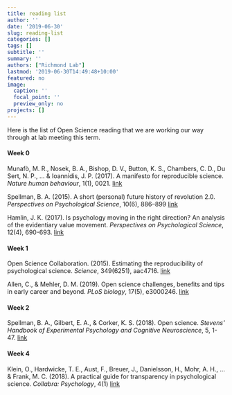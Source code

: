 ```yaml
---
title: reading list
author: ''
date: '2019-06-30'
slug: reading-list
categories: []
tags: []
subtitle: ''
summary: ''
authors: ["Richmond Lab"]
lastmod: '2019-06-30T14:49:48+10:00'
featured: no
image:
  caption: ''
  focal_point: ''
  preview_only: no
projects: []
---
```


Here is the list of Open Science reading that we are working our way through at lab meeting this term. 

#### Week 0
Munafò, M. R., Nosek, B. A., Bishop, D. V., Button, K. S., Chambers, C. D., Du Sert, N. P., ... & Ioannidis, J. P. (2017). A manifesto for reproducible science. *Nature human behaviour*, 1(1), 0021. [link](
https://www.nature.com/articles/s41562-016-0021.pdf)

Spellman, B. A. (2015). A short (personal) future history of revolution 2.0. *Perspectives on Psychological Science*, 10(6), 886–899 [link](
https://journals.sagepub.com/doi/pdf/10.1177/1745691615609918?casa_token=GwWkc-30de4AAAAA:T99zylgrQfNG2eYAbv2Rgpi06e3AsaK2JtkiWSXCG31gWk3Ca5eNkX-nrGhy0ocuB-R23ECh9C1MZA)

Hamlin, J. K. (2017). Is psychology moving in the right direction? An analysis of the evidentiary value movement. *Perspectives on Psychological Science*, 12(4), 690-693. [link](https://journals.sagepub.com/doi/10.1177/1745691616689062)

#### Week 1
Open Science Collaboration. (2015). Estimating the reproducibility of psychological science. *Science*, 349(6251), aac4716. [link](https://science.sciencemag.org/content/349/6251/aac4716)

Allen, C., & Mehler, D. M. (2019). Open science challenges, benefits and tips in early career and beyond. *PLoS biology*, 17(5), e3000246. [link](https://journals.plos.org/plosbiology/article?id=10.1371/journal.pbio.3000246)

#### Week 2
Spellman, B. A., Gilbert, E. A., & Corker, K. S. (2018). Open science. *Stevens' Handbook of Experimental Psychology and Cognitive Neuroscience*, 5, 1-47. [link](https://osf.io/preprints/psyarxiv/ak6jr/download)

#### Week 4
Klein, O., Hardwicke, T. E., Aust, F., Breuer, J., Danielsson, H., Mohr, A. H., ... & Frank, M. C. (2018). A practical guide for transparency in psychological science. *Collabra: Psychology*, 4(1) [link](https://www.collabra.org/articles/10.1525/collabra.158/)


